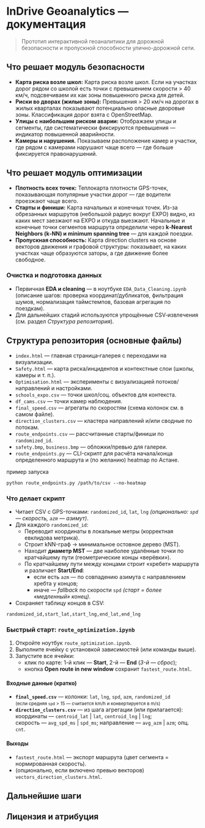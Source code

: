 # InDrive Geoanalytics — документация

> Прототип интерактивной геоаналитики для дорожной безопасности и пропускной способности улично-дорожной сети.

## Что решает модуль безопасности
- **Карта риска возле школ:** Карта риска возле школ. Если на участках дорог рядом со школой есть точки с превышением скорости > 40 км/ч, подсвечиваем их как зоны повышенного риска для детей.
- **Риски во дворах (жилые зоны):** Превышения > 20 км/ч на дорогах в жилых кварталах показывают потенциально опасные дворовые зоны. Классификация дорог взята с OpenStreetMap.
- **Улицы с наибольшим риском аварии:** Отображаем улицы и сегменты, где систематически фиксируются превышения — индикатор повышенной аварийности.
- **Камеры и нарушения.** Показываем расположение камер и участки, где рядом с камерами нарушают чаще всего — где больше фиксируется правонарушений.

## Что решает модуль оптимизации
- **Плотность всех точек:** Теплокарта плотности GPS-точек, показывающая популярные участки дорог — где водители проезжают чаще всего.
- **Старты и финиши:** Карта начальных и конечных точек. Из-за обрезанных маршрутов (небольшой радиус вокруг EXPO) видно, из каких мест заезжают на EXPO и откуда выезжают. Начальные и конечные точки сегментов маршрута определили через **k‑Nearest Neighbors (k‑NN) и minimum spanning tree**  — для каждой поездки.
- **Пропускная способность:** Карта direction clusters на основе векторов движения и графовой структуры: показывает, на каких участках чаще образуются заторы, а где движение более свободное.


###  Очистка и подготовка данных
- Первичная **EDA и cleaning** — в ноутбуке `EDA_Data_Cleaning.ipynb` (описание шагов: проверка координат/дубликатов, фильтрация шумов, нормализация таймстемпов, базовая агрегация по поездкам).
- Для дальнейших стадий используются упрощённые CSV‑извлечения (см. раздел *Структура репозитория*).

## Структура репозитория (основные файлы)
- `index.html` — главная страница‑галерея с переходами на визуализации.
- `Safety.html` — карта риска/инцидентов и контекстные слои (школы, камеры и т. п.).
- `Optimisation.html` — эксперименты с визуализацией потоков/направлений и настройками.
- `schools_expo.csv` — точки школ/соц. объектов для контекста.
- `df_cams.csv` — точки камер наблюдения.
- `final_speed.csv` — агрегаты по скоростям (схема колонок см. в самом файле).
- `direction_clusters.csv` — кластера направлений и/или сводные по потокам.
- `route_endpoints.csv` — рассчитанные старты/финиши по `randomized_id`.
- `safety.bmp`, `business.bmp` — обложки/превью для галереи.
- `route_endpoints.py` — CLI-скрипт для расчёта начала/конца определенного маршрута и (по желанию) heatmap по Астане.

пример запуска
```
python route_endpoints.py /path/to/csv --no-heatmap 
```
<h3>Что делает скрипт</h3>

<ul>
  <li>Читает CSV с GPS-точками: <code>randomized_id</code>, <code>lat</code>, <code>lng</code> <em>(опционально: <code>spd</code> — скорость, <code>azm</code> — азимут)</em>.</li>
  <li>Для каждого <code>randomized_id</code>:
    <ul>
      <li>Переводит координаты в локальные метры (корректная евклидова метрика).</li>
      <li>Строит kNN-граф → минимальное остовное дерево (MST).</li>
      <li>Находит <strong>диаметр MST</strong> — две наиболее удалённые точки по кратчайшему пути (геометрические концы «верёвки»).</li>
      <li>По кратчайшему пути между концами строит «хребет» маршрута и различает <strong>Start/End</strong>:
        <ul>
          <li>если есть <code>azm</code> — по совпадению азимута с направлением хребта у концов;</li>
          <li>иначе — <em>fallback</em> по скорости <code>spd</code> <em>(старт = более «медленный» конец)</em>.</li>
        </ul>
      </li>
    </ul>
  </li>
  <li>Сохраняет таблицу концов в CSV:</li>
</ul>

<pre><code>randomized_id,start_lat,start_lng,end_lat,end_lng</code></pre>


  <h3>Быстрый старт: <code>route_optimization.ipynb</code></h3>
  <ol>
    <li>Откройте ноутбук <code>route_optimization.ipynb</code>.</li>
    <li>Выполните ячейку с установкой зависимостей (или команды выше).</li>
    <li>Запустите все ячейки:
      <ul>
        <li>клик по карте: 1-й клик — <strong>Start</strong>, 2-й — <strong>End</strong> (<em>3-й — сброс</em>);</li>
        <li>кнопка <strong>Open route in new window</strong> сохранит <code>fastest_route.html</code>.</li>
      </ul>
    </li>
  </ol>

  <h4>Входные данные (кратко)</h4>
  <ul>
    <li><strong><code>final_speed.csv</code></strong> — колонки: <code>lat</code>, <code>lng</code>, <code>spd</code>, <code>azm</code>, <code>randomized_id</code><br>
      <small>(если средняя <code>spd</code> &gt; 15 — считается km/h и конвертируется в m/s)</small>
    </li>
    <li><strong><code>direction_clusters.csv</code></strong> — из шага агрегации (или прилагается):<br>
      координаты — <code>centroid_lat</code> | <code>lat</code>, <code>centroid_lng</code> | <code>lng</code>;<br>
      скорость — <code>avg_spd_ms</code> | <code>spd_ms</code>; направление — <code>avg_azm</code> | <code>azm</code>; опц. <code>cnt</code>.
    </li>
  </ul>
  <h4>Выходы</h4>
  <ul>
    <li><code>fastest_route.html</code> — экспорт маршрута (цвет сегмента = нормированная скорость).</li>
    <li>(опционально, если включено превью векторов) <code>vectors_direction_clusters.html</code>.</li>
  </ul>

## Дальнейшие шаги 


## Лицензия и атрибуция
